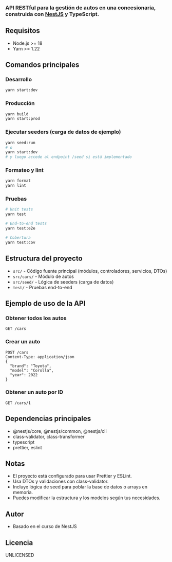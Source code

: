 
### API RESTful para la gestión de autos en una concesionaria, construida con [NestJS](https://nestjs.com/) y TypeScript.

## Requisitos

- Node.js >= 18
- Yarn >= 1.22

## Comandos principales

### Desarrollo

```bash
yarn start:dev
```

### Producción

```bash
yarn build
yarn start:prod
```

### Ejecutar seeders (carga de datos de ejemplo)

```bash
yarn seed:run
# o
yarn start:dev
# y luego accede al endpoint /seed si está implementado
```

### Formateo y lint

```bash
yarn format
yarn lint
```

### Pruebas

```bash
# Unit tests
yarn test

# End-to-end tests
yarn test:e2e

# Cobertura
yarn test:cov
```

## Estructura del proyecto

- `src/` - Código fuente principal (módulos, controladores, servicios, DTOs)
- `src/cars/` - Módulo de autos
- `src/seed/` - Lógica de seeders (carga de datos)
- `test/` - Pruebas end-to-end

## Ejemplo de uso de la API

### Obtener todos los autos

```http
GET /cars
```

### Crear un auto

```http
POST /cars
Content-Type: application/json
{
  "brand": "Toyota",
  "model": "Corolla",
  "year": 2022
}
```

### Obtener un auto por ID

```http
GET /cars/1
```

## Dependencias principales

- @nestjs/core, @nestjs/common, @nestjs/cli
- class-validator, class-transformer
- typescript
- prettier, eslint

## Notas

- El proyecto está configurado para usar Prettier y ESLint.
- Usa DTOs y validaciones con class-validator.
- Incluye lógica de seed para poblar la base de datos o arrays en memoria.
- Puedes modificar la estructura y los modelos según tus necesidades.

## Autor

- Basado en el curso de NestJS

## Licencia

UNLICENSED
